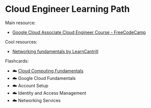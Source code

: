 # Cloud Engineer Learning Path

Main resource: 

- [Google Cloud Associate Cloud Engineer Course - FreeCodeCamp](https://www.youtube.com/watch?v=jpno8FSqpc8&t=25919s&ab_channel=freeCodeCamp.org)

Cool resources:

- [Networking fundamentals by LearnCantrill](https://youtube.com/playlist?list=PLTk5ZYSbd9Mi_ya5tVFD8NFfU1YZOyml1&si=SIkGgzuZg-Og7URX)


Flashcards:

- ☁️ [Cloud Computing Fundamentals](./Cloud_Computing_Fundamentals/notes.md)
- ☁️ Google Cloud Fundamentals
- ☁️ Account Setup
- ☁️ Identity and Access Management
- ☁️ Networking Services
